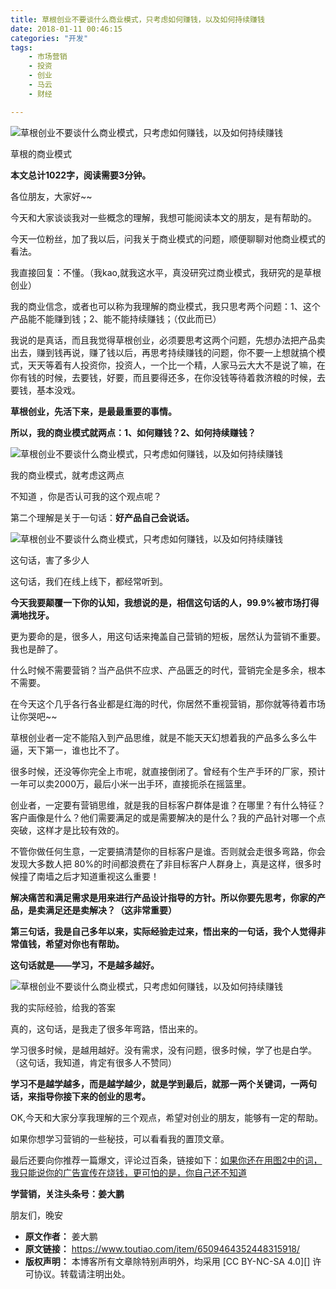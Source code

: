 ```yaml
---
title: 草根创业不要谈什么商业模式，只考虑如何赚钱，以及如何持续赚钱
date: 2018-01-11 00:46:15
categories: "开发"
tags:
	- 市场营销
	- 投资
	- 创业
	- 马云
	- 财经

---
```


![草根创业不要谈什么商业模式，只考虑如何赚钱，以及如何持续赚钱][7BJF-IAEI-MNEQ.jpg]

草根的商业模式

**本文总计1022字，阅读需要3分钟。**

各位朋友，大家好~~

今天和大家谈谈我对一些概念的理解，我想可能阅读本文的朋友，是有帮助的。

今天一位粉丝，加了我以后，问我关于商业模式的问题，顺便聊聊对他商业模式的看法。

我直接回复：不懂。（我kao,就我这水平，真没研究过商业模式，我研究的是草根创业）

我的商业信念，或者也可以称为我理解的商业模式，我只思考两个问题：1、这个产品能不能赚到钱；2、能不能持续赚钱；（仅此而已）

我说的是真话，而且我觉得草根创业，必须要思考这两个问题，先想办法把产品卖出去，赚到钱再说，赚了钱以后，再思考持续赚钱的问题，你不要一上想就搞个模式，天天等着有人投资你，投资人，一个比一个精，人家马云大大不是说了嘛，在你有钱的时候，去要钱，好要，而且要得还多，在你没钱等待着救济粮的时候，去要钱，基本没戏。

**草根创业，先活下来，是最最重要的事情。**

**所以，我的商业模式就两点：1、如何赚钱？2、如何持续赚钱？**

![草根创业不要谈什么商业模式，只考虑如何赚钱，以及如何持续赚钱][I6VA-ARY3-QEAM.jpg]

我的商业模式，就考虑这两点

不知道 ，你是否认可我的这个观点呢？

第二个理解是关于一句话：**好产品自己会说话。**

![草根创业不要谈什么商业模式，只考虑如何赚钱，以及如何持续赚钱][UJYQ-YUUU-732U.jpg]

这句话，害了多少人

这句话，我们在线上线下，都经常听到。


**今天我要颠覆一下你的认知，我想说的是，相信这句话的人，99.9%被市场打得满地找牙。**

更为要命的是，很多人，用这句话来掩盖自己营销的短板，居然认为营销不重要。我也是醉了。

什么时候不需要营销？当产品供不应求、产品匮乏的时代，营销完全是多余，根本不需要。

在今天这个几乎各行各业都是红海的时代，你居然不重视营销，那你就等待着市场让你哭吧~~

草根创业者一定不能陷入到产品思维，就是不能天天幻想着我的产品多么多么牛逼，天下第一，谁也比不了。

很多时候，还没等你完全上市呢，就直接倒闭了。曾经有个生产手环的厂家，预计一年可以卖2000万，最后小米一出手环，直接扼杀在摇篮里。

创业者，一定要有营销思维，就是我的目标客户群体是谁？在哪里？有什么特征？客户画像是什么？他们需要满足的或是需要解决的是什么？我的产品针对哪一个点突破，这样才是比较有效的。

不管你做任何生意，一定要搞清楚你的目标客户是谁。否则就会走很多弯路，你会发现大多数人把 80%的时间都浪费在了非目标客户人群身上，真是这样，很多时候撞了南墙之后才知道重视这么重要！

**解决痛苦和满足需求是用来进行产品设计指导的方针。所以你要先思考，你家的产品，是卖满足还是卖解决？（这非常重要）**

**第三句话，我是自己多年以来，实际经验走过来，悟出来的一句话，我个人觉得非常值钱，希望对你也有帮助。**

**这句话就是——学习，不是越多越好。**

![草根创业不要谈什么商业模式，只考虑如何赚钱，以及如何持续赚钱][VRZF-E2FF-ZMZQ.jpg]

我的实际经验，给我的答案

真的，这句话，是我走了很多年弯路，悟出来的。

学习很多时候，是越用越好。没有需求，没有问题，很多时候，学了也是白学。（这句话，我知道，肯定有很多人不赞同）

**学习不是越学越多，而是越学越少，就是学到最后，就那一两个关键词，一两句话，来指导你接下来的创业的思考。**

OK,今天和大家分享我理解的三个观点，希望对创业的朋友，能够有一定的帮助。

如果你想学习营销的一些秘技，可以看看我的置顶文章。

最后还要向你推荐一篇爆文，评论过百条，链接如下：[如果你还在用图2中的词，我只能说你的广告宣传在烧钱，更可怕的是，你自己还不知道][2]

**学营销，关注头条号：姜大鹏**

朋友们，晚安


[7BJF-IAEI-MNEQ.jpg]: /pro/os/crawler/7BJF-IAEI-MNEQ.jpg
[I6VA-ARY3-QEAM.jpg]: /pro/os/crawler/I6VA-ARY3-QEAM.jpg
[UJYQ-YUUU-732U.jpg]: /pro/os/crawler/UJYQ-YUUU-732U.jpg
[VRZF-E2FF-ZMZQ.jpg]: /pro/os/crawler/VRZF-E2FF-ZMZQ.jpg
[2]: http://m.toutiao.com/i6448155908361945613/?group_id=6448151075610231053&amp;group_flags=0
 *  **原文作者：** 姜大鹏
 *  **原文链接：** https://www.toutiao.com/item/6509464352448315918/
 *  **版权声明：** 本博客所有文章除特别声明外，均采用 [CC BY-NC-SA 4.0][] 许可协议。转载请注明出处。